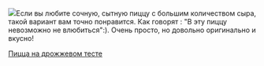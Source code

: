 <!--2025-05-18 18:14:32-->
<div class="yb">
  <div class="rss povarenok"><a href="https://www.povarenok.ru/recipes/show/182665/"><img src="https://www.povarenok.ru/data/cache/2025may/18/14/3176797_40568-640x480.jpg"></a>Если вы любите сочную, сытную пиццу с большим количеством сыра, такой вариант вам точно понравится. Как говорят : &quot;В эту пиццу невозможно не влюбиться&quot;:). Очень просто, но довольно оригинально и вкусно! <p class="titl"><a href="https://www.povarenok.ru/recipes/show/182665/">Пицца на дрожжевом тесте</a></p></div>
</div>
